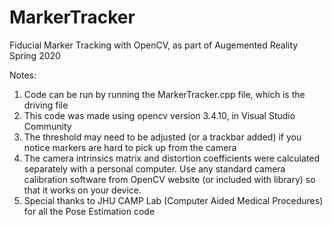 # MarkerTracker
Fiducial Marker Tracking with OpenCV, as part of Augemented Reality Spring 2020 

Notes:
1. Code can be run by running the MarkerTracker.cpp file, which is the driving file
2. This code was made using opencv version 3.4.10, in Visual Studio Community
3. The threshold may need to be adjusted (or a trackbar added) if you notice markers are hard to pick up from the camera
4. The camera intrinsics matrix and distortion coefficients were calculated separately with a personal computer.
   Use any standard camera calibration software from OpenCV website (or included with library) so that it works
   on your device. 
5. Special thanks to JHU CAMP Lab (Computer Aided Medical Procedures) for all the Pose Estimation code 
